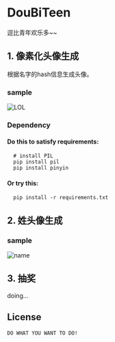 DouBiTeen
=============================================
逗比青年欢乐多~~

## 1. 像素化头像生成
根据名字的hash信息生成头像。

### sample
![LOL](https://raw.githubusercontent.com/chuanwu/DouBiTeen/master/repo/static/samples/github.png)

### Dependency
#### Do this to satisfy requirements:     
           
      # install PIL
      pip install pil
      pip install pinyin     

#### Or try this:            
 
      pip install -r requirements.txt

## 2. 姓头像生成

### sample
![name](https://raw.githubusercontent.com/chuanwu/DouBiTeen/master/repo/static/samples/namelist.jpg)


## 3. 抽奖

doing...

## License

    DO WHAT YOU WANT TO DO!
